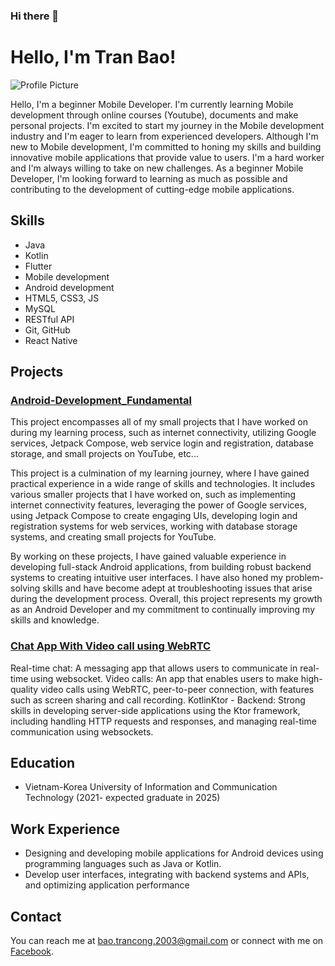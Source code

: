 ### Hi there 👋
<!-- Hello, I'm Bao 👋 -->
<!--
**phamnhantucode/phamnhantucode** is a ✨ _special_ ✨ repository because its `README.md` (this file) appears on your GitHub profile.

Here are some ideas to get you started:

- 🔭 I’m currently working on ...
- 🌱 I’m currently learning ...
- 👯 I’m looking to collaborate on ...
- 🤔 I’m looking for help with ...
- 💬 Ask me about ...
- 📫 How to reach me: ...
- 😄 Pronouns: ...
- ⚡ Fun fact: ...
-->

# Hello, I'm Tran Bao!

![Profile Picture](https://static.topcv.vn/avatars/95EJ9bBcexvVWtuG6Uz0_63ee334c17406_cvtpl.jpg)

Hello, I'm a beginner Mobile Developer. I'm currently learning Mobile development through online courses (Youtube), documents and make personal projects. I'm excited to start my journey in the Mobile development industry and I'm eager to learn from experienced developers. Although I'm new to Mobile development, I'm committed to honing my skills and building innovative mobile applications that provide value to users. I'm a hard worker and I'm always willing to take on new challenges. As a beginner Mobile Developer, I'm looking forward to learning as much as possible and contributing to the development of cutting-edge mobile applications.

## Skills

- Java
- Kotlin
- Flutter
- Mobile development
- Android development
- HTML5, CSS3, JS
- MySQL
- RESTful API
- Git, GitHub
- React Native

## Projects

### [Android-Development_Fundamental](https://github.com/phamnhantucode/Kotlin-Android-App-Development-Fundamental)

This project encompasses all of my small projects that I have worked on during my learning process, such as internet connectivity, utilizing Google services, Jetpack Compose, web service login and registration, database storage, and small projects on YouTube, etc...

This project is a culmination of my learning journey, where I have gained practical experience in a wide range of skills and technologies. It includes various smaller projects that I have worked on, such as implementing internet connectivity features, leveraging the power of Google services, using Jetpack Compose to create engaging UIs, developing login and registration systems for web services, working with database storage systems, and creating small projects for YouTube.

By working on these projects, I have gained valuable experience in developing full-stack Android applications, from building robust backend systems to creating intuitive user interfaces. I have also honed my problem-solving skills and have become adept at troubleshooting issues that arise during the development process. Overall, this project represents my growth as an Android Developer and my commitment to continually improving my skills and knowledge.

### [Chat App With Video call using WebRTC](https://github.com/phamnhantucode/Social-Networking-and-Communication-Android-App)

Real-time chat: A messaging app that allows users to communicate in real-time using websocket.
Video calls: An app that enables users to make high-quality video calls using WebRTC, peer-to-peer connection, with features such as screen sharing and call recording.
KotlinKtor - Backend: Strong skills in developing server-side applications using the Ktor framework, including handling HTTP requests and responses, and managing real-time communication using websockets.

## Education

- Vietnam-Korea University of Information and Communication Technology (2021- expected graduate in 2025)

## Work Experience

- Designing and developing mobile applications for Android devices using programming languages such as Java or Kotlin.
- Develop user interfaces, integrating with backend systems and APIs, and optimizing application performance

## Contact

You can reach me at bao.trancong.2003@gmail.com or connect with me on [Facebook](https://www.facebook.com/baotran20.6.03/).
